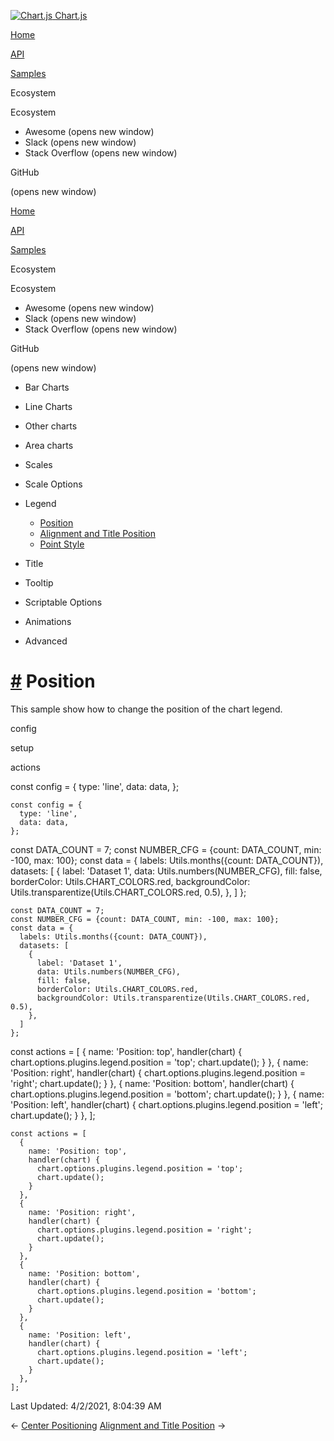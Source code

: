 <a href="/docs/3.0.0/" class="home-link router-link-active"><img src="/docs/3.0.0/favicon.ico" alt="Chart.js" class="logo" /> <span class="site-name can-hide">Chart.js</span></a>

<a href="/docs/3.0.0/" class="nav-link">Home</a>

<a href="/docs/3.0.0/api/" class="nav-link">API</a>

<a href="/docs/3.0.0/samples/" class="nav-link router-link-active">Samples</a>

<span class="title">Ecosystem</span> <span class="arrow down"></span>

<span class="title">Ecosystem</span> <span class="arrow right"></span>

-   Awesome
    <span class="sr-only">(opens new window)</span>
-   Slack
    <span class="sr-only">(opens new window)</span>
-   Stack Overflow
    <span class="sr-only">(opens new window)</span>

GitHub

<span class="sr-only">(opens new window)</span>

<a href="/docs/3.0.0/" class="nav-link">Home</a>

<a href="/docs/3.0.0/api/" class="nav-link">API</a>

<a href="/docs/3.0.0/samples/" class="nav-link router-link-active">Samples</a>

<span class="title">Ecosystem</span> <span class="arrow down"></span>

<span class="title">Ecosystem</span> <span class="arrow right"></span>

-   Awesome
    <span class="sr-only">(opens new window)</span>
-   Slack
    <span class="sr-only">(opens new window)</span>
-   Stack Overflow
    <span class="sr-only">(opens new window)</span>

GitHub

<span class="sr-only">(opens new window)</span>

-   Bar Charts <span class="arrow right"></span>

-   Line Charts <span class="arrow right"></span>

-   Other charts <span class="arrow right"></span>

-   Area charts <span class="arrow right"></span>

-   Scales <span class="arrow right"></span>

-   Scale Options <span class="arrow right"></span>

-   Legend <span class="arrow down"></span>

    -   <a href="/docs/3.0.0/samples/legend/position.html" class="active sidebar-link">Position</a>
    -   <a href="/docs/3.0.0/samples/legend/title.html" class="sidebar-link">Alignment and Title Position</a>
    -   <a href="/docs/3.0.0/samples/legend/point-style.html" class="sidebar-link">Point Style</a>

-   Title <span class="arrow right"></span>

-   Tooltip <span class="arrow right"></span>

-   Scriptable Options <span class="arrow right"></span>

-   Animations <span class="arrow right"></span>

-   Advanced <span class="arrow right"></span>

<a href="#position" class="header-anchor">#</a> Position
========================================================

This sample show how to change the position of the chart legend.

config

setup

actions

<a href="https://github.com/chartjs/Chart.js/blob/master/docs/samples/legend/position.md" class="code-editor-tool fab fa-github fa-lg" title="View on GitHub"></a>

const config = { type: 'line', data: data, };

    const config = {
      type: 'line',
      data: data,
    };

const DATA\_COUNT = 7; const NUMBER\_CFG = {count: DATA\_COUNT, min: -100, max: 100}; const data = { labels: Utils.months({count: DATA\_COUNT}), datasets: \[ { label: 'Dataset 1', data: Utils.numbers(NUMBER\_CFG), fill: false, borderColor: Utils.CHART\_COLORS.red, backgroundColor: Utils.transparentize(Utils.CHART\_COLORS.red, 0.5), }, \] };

    const DATA_COUNT = 7;
    const NUMBER_CFG = {count: DATA_COUNT, min: -100, max: 100};
    const data = {
      labels: Utils.months({count: DATA_COUNT}),
      datasets: [
        {
          label: 'Dataset 1',
          data: Utils.numbers(NUMBER_CFG),
          fill: false,
          borderColor: Utils.CHART_COLORS.red,
          backgroundColor: Utils.transparentize(Utils.CHART_COLORS.red, 0.5),
        },
      ]
    };

const actions = \[ { name: 'Position: top', handler(chart) { chart.options.plugins.legend.position = 'top'; chart.update(); } }, { name: 'Position: right', handler(chart) { chart.options.plugins.legend.position = 'right'; chart.update(); } }, { name: 'Position: bottom', handler(chart) { chart.options.plugins.legend.position = 'bottom'; chart.update(); } }, { name: 'Position: left', handler(chart) { chart.options.plugins.legend.position = 'left'; chart.update(); } }, \];

    const actions = [
      {
        name: 'Position: top',
        handler(chart) {
          chart.options.plugins.legend.position = 'top';
          chart.update();
        }
      },
      {
        name: 'Position: right',
        handler(chart) {
          chart.options.plugins.legend.position = 'right';
          chart.update();
        }
      },
      {
        name: 'Position: bottom',
        handler(chart) {
          chart.options.plugins.legend.position = 'bottom';
          chart.update();
        }
      },
      {
        name: 'Position: left',
        handler(chart) {
          chart.options.plugins.legend.position = 'left';
          chart.update();
        }
      },
    ];

<span class="prefix">Last Updated:</span> <span class="time">4/2/2021, 8:04:39 AM</span>

<span class="prev"> ← <a href="/docs/3.0.0/samples/scale-options/center.html" class="prev">Center Positioning</a> </span> <span class="next"> [Alignment and Title Position](/docs/3.0.0/samples/legend/title.html) → </span>
